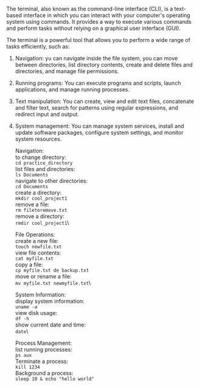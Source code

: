 The terminal, also known as the command-line interface (CLI), is a text-based interface in which you can interact with your computer's operating system using commands. It provides a way to execute various commands and perform tasks without relying on a graphical user interface (GUI).

The terminal is a powerful tool that allows you to perform a wide range of tasks efficiently, such as:

1. Navigation: yu can navigate inside the file system, you can move between directories, list directory contents, create and delete files and directories, and manage file permissions.

2. Running programs: You can execute programs and scripts, launch applications, and manage running processes.

3. Text manipulation: You can create, view and edit text files, concatenate and filter text, search for patterns using regular expressions, and redirect input and output.

4. System management: You can manage system services, install and update software packages, configure system settings, and monitor system resources.

    Navigation:\
        to change directory: \
          `cd practice_directory`\
        list files and directories: \
          `ls Documents`\
        navigate to other directories: \
	  `cd Documents`\
        create a directory: \
 	  `mkdir cool_project1`\
        remove a file: \
 	  `rm filetoremove.txt`\
        remove a directory: \
	  `rmdir cool_project1`\

    File Operations:\
        create a new file: \
	  `touch newfile.txt`\
        view file contents: \
          `cat myfile.txt`\
        copy a file: \
	  `cp myfile.txt de backup.txt`\
        move or rename a file: \
	  `mv myfile.txt newmyfile.txt`\

    System Information:\
        display system information: \
	  `uname -a`\
        view disk usage: \
	  `df -h`\
        show current date and time: \
	  `date`\

    Process Management:\
        list running processes: \
	  `ps aux`\
        Terminate a process: \
	  `kill 1234`\
        Background a process: \
	  `sleep 10 & echo "hello world"`
